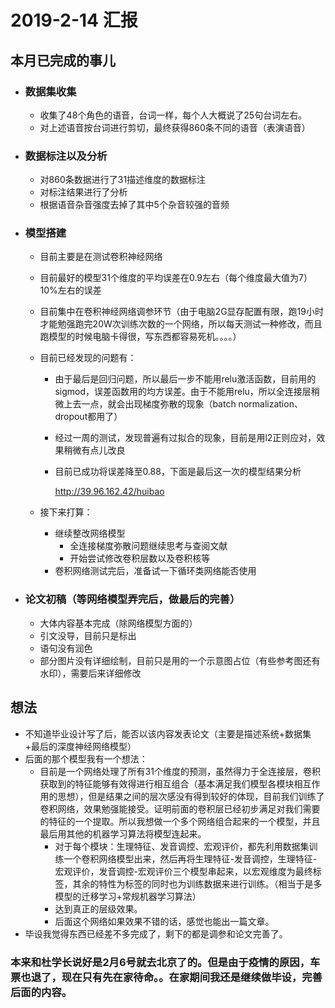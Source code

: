 # 2019-2-14 汇报

## 本月已完成的事儿

* ###  数据集收集

  * 收集了48个角色的语音，台词一样，每个人大概说了25句台词左右。
  * 对上述语音按台词进行剪切，最终获得860条不同的语音（表演语音）

* ### 数据标注以及分析

  * 对860条数据进行了31描述维度的数据标注
  * 对标注结果进行了分析
  * 根据语音杂音强度去掉了其中5个杂音较强的音频

* ### 模型搭建

  * 目前主要是在测试卷积神经网络

  * 目前最好的模型31个维度的平均误差在0.9左右（每个维度最大值为7）10%左右的误差

  * 目前集中在卷积神经网络调参环节（由于电脑2G显存配置有限，跑19小时才能勉强跑完20W次训练次数的一个网络，所以每天测试一种修改，而且跑模型的时候电脑卡得很，写东西都容易死机。。。。）

  * 目前已经发现的问题有：

    * 由于最后是回归问题，所以最后一步不能用relu激活函数，目前用的sigmod，误差函数用的均方误差。由于不能用relu，所以全连接层稍微上去一点，就会出现梯度弥散的现象（batch normalization、dropout都用了）

    * 经过一周的测试，发现普遍有过拟合的现象，目前是用l2正则应对，效果稍微有点儿改良

    * 目前已成功将误差降至0.88，下面是最后这一次的模型结果分析

      http://39.96.162.42/huibao

  * 接下来打算：

    * 继续整改网络模型
      * 全连接梯度弥散问题继续思考与查阅文献
      * 开始尝试修改卷积层数以及卷积核等
    * 卷积网络测试完后，准备试一下循环类网络能否使用

* ### 论文初稿（等网络模型弄完后，做最后的完善）

  * 大体内容基本完成（除网络模型方面的）
  * 引文没导，目前只是标出
  * 语句没有润色
  * 部分图片没有详细绘制，目前只是用的一个示意图占位（有些参考图还有水印），需要后来详细修改

## 想法

* 不知道毕业设计写了后，能否以该内容发表论文（主要是描述系统+数据集+最后的深度神经网络模型）
* 后面的那个模型我有一个想法：
  * 目前是一个网络处理了所有31个维度的预测，虽然得力于全连接层，卷积获取到的特征能够有效得进行相互组合（基本满足我们模型各模块相互作用的思想），但是结果之间的层次感没有得到较好的体现，目前我们训练了卷积网络，效果勉强能接受。证明前面的卷积层已经初步满足对我们需要的特征的一个提取。所以我想做一个多个网络组合起来的一个模型，并且最后用其他的机器学习算法将模型连起来。
    * 对于每个模块：生理特征、发音调控、宏观评价，都先利用数据集训练一个卷积网络模型出来，然后再将生理特征-发音调控，生理特征-宏观评价，发音调控-宏观评价三个模型串起来，以宏观维度为最终标签，其余的特性为标签的同时也为训练数据来进行训练。（相当于是多模型的迁移学习+常规机器学习算法）
    * 达到真正的层级效果。
    * 后面这个网络如果效果不错的话，感觉也能出一篇文章。
* 毕设我觉得东西已经差不多完成了，剩下的都是调参和论文完善了。

### 本来和杜学长说好是2月6号就去北京了的。但是由于疫情的原因，车票也退了，现在只有先在家待命。。在家期间我还是继续做毕设，完善后面的内容。

